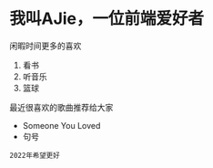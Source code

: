 # 我叫AJie，一位前端爱好者

闲暇时间更多的喜欢

1. 看书
2. 听音乐
3. 篮球

最近很喜欢的歌曲推荐给大家

* Someone You Loved
* 句号

```
2022年希望更好
```